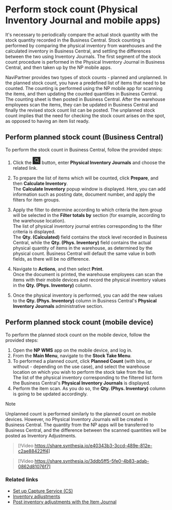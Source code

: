 # Perform stock count (Physical Inventory Journal and mobile apps)

It's necessary to periodically compare the actual stock quantity with the stock quantity recorded in the Business Central. Stock counting is performed by comparing the physical inventory from warehouses and the calculated inventory in Business Central, and settling the differences between the two using Inventory Journals. The first segment of the stock count procedure is performed in the Physical Inventory Journal in Business Central, and then taken up by the NP mobile apps.

NaviPartner provides two types of stock counts - planned and unplanned. In the planned stock count, you have a predefined list of items that need to be counted. The counting is performed using the NP mobile app for scanning the items, and then updating the counted quantities in Business Central. The counting sheet is then posted in Business Central.  After the warehouse employees scan the items, they can be updated in Business Central and finally the revised stock count list can be posted. The unplanned stock count implies that the need for checking the stock count arises on the spot, as opposed to having an item list ready.

## Perform planned stock count (Business Central)

To perform the stock count in Business Central, follow the provided steps:

1. Click the ![Lightbulb that opens the Tell Me feature](../../images/Icons/Lightbulb_icon.png "Tell Me what you want to do") button, enter **Physical Inventory Journals** and choose the related link.
2. To prepare the list of items which will be counted, click **Prepare**, and then **Calculate Inventory**.      
   The **Calculate Inventory** popup window is displayed. Here, you can add information such as posting date, document number, and apply the filters for item groups. 
3. Apply the filter to determine according to which criteria the item group will be selected in the **Filter totals by** section (for example, according to the warehouse location).      
   The list of physical inventory journal entries corresponding to the filter criteria is displayed.   
   The **Qty. (Calculated)** field contains the stock level recorded in Business Central, while the **Qty. (Phys. Inventory)** field contains the actual physical quantity of items in the warehouse, as determined by the physical count. Business Central will default the same value in both fields, as there will be no difference. 

4. Navigate to **Actions**, and then select **Print**.    
  Once the document is printed, the warehouse employees can scan the items with their mobile devices and record the physical inventory values in the **Qty. (Phys. Inventory)** column.
5. Once the physical inventory is performed, you can add the new values to the **Qty. (Phys. Inventory)** column in Business Central's **Physical Inventory Journals** administrative section. 

## Perform planned stock count (mobile device)

To perform the planned stock count on the mobile device, follow the provided steps:

1. Open the **NP WMS** app on the mobile device, and log in.
2. From the **Main Menu**, navigate to the **Stock Take Menu**.
3. To performed a planned count, click **Planned Count** (with bins, or without - depending on the use case), and select the warehouse location on which you wish to perform the stock take from the list.    
   The list of the physical inventory corresponding to the filtered list form the Business Central's **Physical Inventory Journals** is displayed.
4. Perform the item scan. As you do so, the **Qty. (Phys. Inventory)** column is going to be updated accordingly.

> [!Note]
> Unplanned count is performed similarly to the planned count on mobile devices. However, no Physical Inventory Journals will be created in Business Central. The quantity from the NP apps will be transferred to Business Central, and the difference between the scanned quantities will be posted as Inventory Adjustments. 


> [!Video https://share.synthesia.io/e40343b3-3ccd-489e-812e-c2ae88422ff4]


> [!Video https://share.synthesia.io/3ddb5ff5-5fe0-4b83-adab-0862d81076f7]

### Related links

- [Set up Capture Service (CS)](set-up-cssetup.md)
- [Inventory adjustments](../explanation/inventory_adjustments.md)
- [Post inventory adjustments with the Item Journal](https://docs.microsoft.com/en-us/dynamics365/business-central/inventory-how-count-adjust-reclassify)